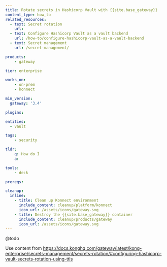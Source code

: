 ```yaml
---
title: Rotate secrets in Hashicorp Vault with {{site.base_gateway}}
content_type: how_to
related_resources:
  - text: Secret rotation
    url: 
  - text: Configure Hashicorp Vault as a vault backend
    url: /how-to/configure-hashicorp-vault-as-a-vault-backend
  - text: Secret management
    url: /secret-management/

products:
    - gateway

tier: enterprise

works_on:
    - on-prem
    - konnect

min_version:
  gateway: '3.4'

plugins:

entities: 
  - vault

tags:
    - security

tldr:
    q: How do I 
    a: 

tools:
    - deck

prereqs:

cleanup:
  inline:
    - title: Clean up Konnect environment
      include_content: cleanup/platform/konnect
      icon_url: /assets/icons/gateway.svg
    - title: Destroy the {{site.base_gateway}} container
      include_content: cleanup/products/gateway
      icon_url: /assets/icons/gateway.svg
---
```


@todo

Use content from https://docs.konghq.com/gateway/latest/kong-enterprise/secrets-management/secrets-rotation/#configuring-hashicorp-vault-secrets-rotation-using-ttls 